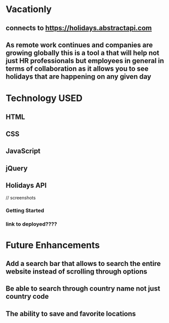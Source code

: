# Vacationly 

## connects to https://holidays.abstractapi.com 

## As remote work continues and companies are growing globally this is a tool a that will help not just HR professionals but employees in general in terms of collaboration as it allows you to see holidays that are happening on any given day


# Technology USED
## HTML 
## CSS
## JavaScript
## jQuery
## Holidays API 

// screenshots


### Getting Started

 ### link to deployed???? 

# Future Enhancements

## Add a search bar that allows to search the entire website instead of scrolling through options

## Be able to search through country name not just country code

## The ability to save and favorite locations

